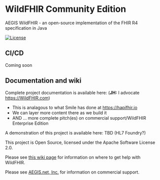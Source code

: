 WildFHIR Community Edition
==========================

AEGIS WildFHIR - an open-source implementation of the FHIR R4 specification in Java

[![License][Badge-License]][Link-License]

## CI/CD

Coming soon

## Documentation and wiki

Complete project documentation is available here: (**JH:** I advocate https://WildFHIR.com)
* This is analagous to what Smile has done at https://hapifhir.io
* We can layer more content there as we build it
* AND ... more complete pitch(es) on commercial support/WildFHIR Enterprise Edition


A demonstration of this project is available here: TBD (HL7 Foundry?)

This project is Open Source, licensed under the Apache Software License 2.0.

Please see [this wiki page][Link-wiki] for information on where to get help with WildFHIR.

Please see [AEGIS.net, Inc.][Link-AEGIS] for information on commercial support.

[Link-wiki]: https://github.com/AEGISnetInc/WildFHIR/wiki/Getting-Help
[Link-AEGIS]: https://www.aegis.net
[Link-License]: https://www.apache.org/licenses/LICENSE-2.0

[Badge-License]: https://img.shields.io/badge/license-apache%202.0-60C060.svg
